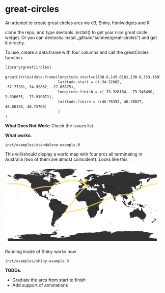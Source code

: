 # great-circles
An attempt to create great circles arcs via d3, Shiny, htmlwidgets and R

clone the repo, and type devtools::install() to get your nice great circle widget. Or you can devtools::install_github("schnee/great-circles") and get it directly.

To use, create a data.frame with four columns and call the greatCircles function.

```
library(greatCircles)

greatCircles(data.frame(longitude.start=c(138.6,145.0181,138.6,153.1693),
                        latitude.start = c(-34.92862, -37.77931,-34.92862, -27.65875),
                        longitude.finish = c(-73.928164, -73.946490, 2.336655, -73.919071),
                        latitude.finish = c(40.76352, 40.78027, 48.88156, 40.75708)
                        )
)
```
**What Does Not Work:**
Check the issues list

**What works:**
```
inst/examples/standalone-example.R 
```

This will/should display a world map with four arcs all terminating in Australia (two of them are almost coincident). Looks like this:

![world-plot](inst/examples/figures/sample.png)

Running inside of Shiny works now 
```
inst/examples/shiny-example.R
```

**TODOs:**

* Gradiate the arcs from start to finish
* Add support of annotations


